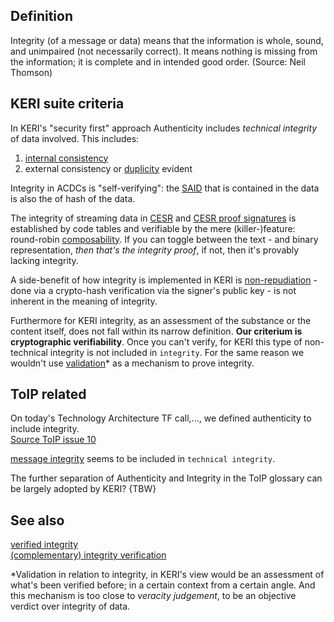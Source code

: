 ## Definition

Integrity (of a message or data) means that the information is whole, sound, and unimpaired (not necessarily correct). It means nothing is missing from the information; it is complete and in intended good order. (Source: Neil Thomson)

## KERI suite criteria

In KERI's "security first" approach Authenticity includes _technical integrity_ of data involved. This includes:

1. [internal consistency](internal-inconsistency.md)
2. external consistency or [duplicity](duplicity.md) evident

Integrity in ACDCs is "self-verifying": the [SAID](self-adressing-identifier.md) that is contained in the data is also the of hash of the data.

The integrity of streaming data in [CESR](composable-event-streaming-representation.md) and [CESR proof signatures](cesr-proof-signature.md) is established by code tables and verifiable by the mere (killer-)feature: round-robin [composability](composability.md). If you can toggle between the text - and binary representation, _then that's the integrity proof_, if not, then it's provably lacking integrity.

A side-benefit of how integrity is implemented in KERI is [non-repudiation](non-repudiable.md) - done via a crypto-hash verification via the signer's public key - is not inherent in the meaning of integrity.

Furthermore for KERI integrity, as an assessment of the substance or the content itself, does not fall within its narrow definition.
**Our criterium is cryptographic verifiability**. Once you can't verify, for KERI this type of non-technical integrity is not included in `integrity`. For the same reason we wouldn't use [validation](validate.md)\* as a mechanism to prove integrity.

## ToIP related

On today's Technology Architecture TF call,..., we defined authenticity to include integrity.\
[Source ToIP issue 10](https://github.com/trustoverip/TechArch/issues/10)

[message integrity](https://github.com/trustoverip/TechArch/issues/10) seems to be included in `technical integrity`.

The further separation of Authenticity and Integrity in the ToIP glossary can be largely adopted by KERI? {TBW}

## See also

[verified integrity](verified-integrity.md)\
[(complementary) integrity verification](complementary-integrity-verification.md)

\*Validation in relation to integrity, in KERI's view would be an assessment of what's been verified before; in a certain context from a certain angle. And this mechanism is too close to _veracity judgement_, to be an objective verdict over integrity of data.
